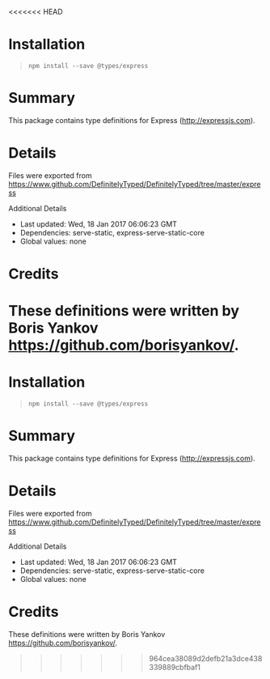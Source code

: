 <<<<<<< HEAD
# Installation
> `npm install --save @types/express`

# Summary
This package contains type definitions for Express (http://expressjs.com).

# Details
Files were exported from https://www.github.com/DefinitelyTyped/DefinitelyTyped/tree/master/express

Additional Details
 * Last updated: Wed, 18 Jan 2017 06:06:23 GMT
 * Dependencies: serve-static, express-serve-static-core
 * Global values: none

# Credits
These definitions were written by Boris Yankov <https://github.com/borisyankov/>.
=======
# Installation
> `npm install --save @types/express`

# Summary
This package contains type definitions for Express (http://expressjs.com).

# Details
Files were exported from https://www.github.com/DefinitelyTyped/DefinitelyTyped/tree/master/express

Additional Details
 * Last updated: Wed, 18 Jan 2017 06:06:23 GMT
 * Dependencies: serve-static, express-serve-static-core
 * Global values: none

# Credits
These definitions were written by Boris Yankov <https://github.com/borisyankov/>.
>>>>>>> 964cea38089d2defb21a3dce438339889cbfbaf1
